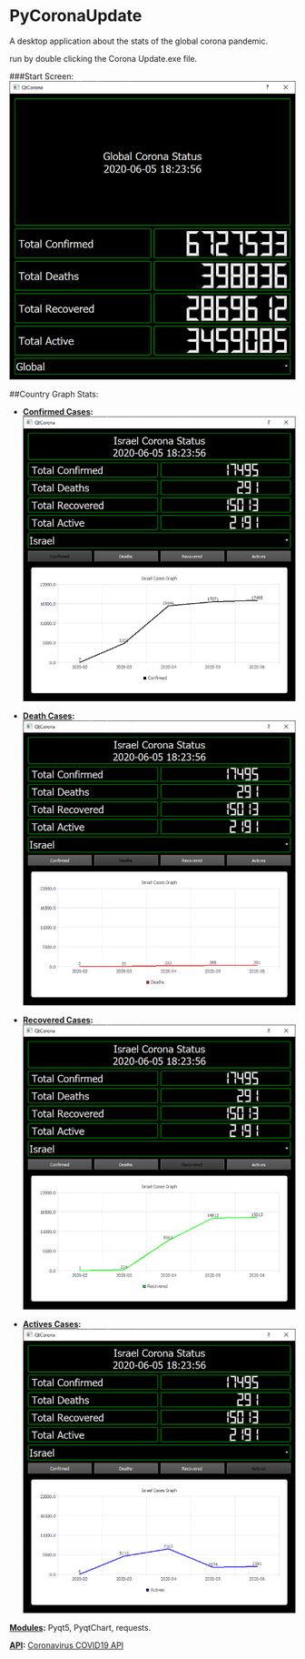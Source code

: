 # PyCoronaUpdate
 A desktop application about the stats of the global corona pandemic.

 run by double clicking the Corona Update.exe file.
 
 ###Start Screen:
 ![Start Screen](images/Capture.PNG)

 ##Country Graph Stats:
 * <u><b>Confirmed Cases</u>:</b>
  ![Country Selection](images/Capture2.PNG)
  
 * <u><b>Death Cases</u>:</b>
  ![Country Selection](images/Capture3.PNG)
  
 * <u><b>Recovered Cases</u>:</b>
  ![Country Selection](images/Capture4.PNG)
  
 * <u><b>Actives Cases</u>:</b>
  ![Country Selection](images/Capture5.PNG)

 <u><b>Modules</u>:</b> Pyqt5, PyqtChart, requests.
 
 <u><b>API</u>:</b> [Coronavirus COVID19 API](https://documenter.getpostman.com/view/10808728/SzS8rjbc?version=latest)
